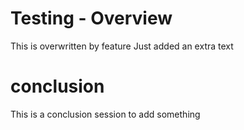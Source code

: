 # Testing - Overview
This is overwritten by feature
Just added an extra text

# conclusion
This is a conclusion session to add something
